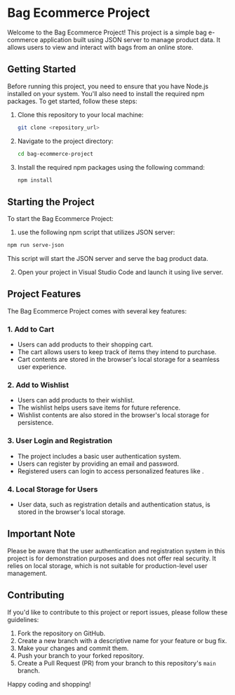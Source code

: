 # Bag Ecommerce Project

Welcome to the Bag Ecommerce Project! This project is a simple bag e-commerce application built using JSON server to manage product data. It allows users to view and interact with bags from an online store.

## Getting Started

Before running this project, you need to ensure that you have Node.js installed on your system. You'll also need to install the required npm packages. To get started, follow these steps:

1. Clone this repository to your local machine:

   ```bash
   git clone <repository_url>
   ```

2. Navigate to the project directory:

   ```bash
   cd bag-ecommerce-project
   ```

3. Install the required npm packages using the following command:

   ```bash
   npm install
   ```

## Starting the Project

To start the Bag Ecommerce Project:
1. use the following npm script that utilizes JSON server:
  ```bash
  npm run serve-json
  ```
  This script will start the JSON server and serve the bag product data.

2. Open your project in Visual Studio Code and launch it using live server.

## Project Features

The Bag Ecommerce Project comes with several key features:

### 1. Add to Cart

- Users can add products to their shopping cart.
- The cart allows users to keep track of items they intend to purchase.
- Cart contents are stored in the browser's local storage for a seamless user experience.

### 2. Add to Wishlist

- Users can add products to their wishlist.
- The wishlist helps users save items for future reference.
- Wishlist contents are also stored in the browser's local storage for persistence.

### 3. User Login and Registration

- The project includes a basic user authentication system.
- Users can register by providing an email and password.
- Registered users can login to access personalized features like .

### 4. Local Storage for Users

- User data, such as registration details and authentication status, is stored in the browser's local storage.

## Important Note

Please be aware that the user authentication and registration system in this project is for demonstration purposes and does not offer real security. It relies on local storage, which is not suitable for production-level user management.

## Contributing

If you'd like to contribute to this project or report issues, please follow these guidelines:

1. Fork the repository on GitHub.
2. Create a new branch with a descriptive name for your feature or bug fix.
3. Make your changes and commit them.
4. Push your branch to your forked repository.
5. Create a Pull Request (PR) from your branch to this repository's `main` branch.


Happy coding and shopping!

